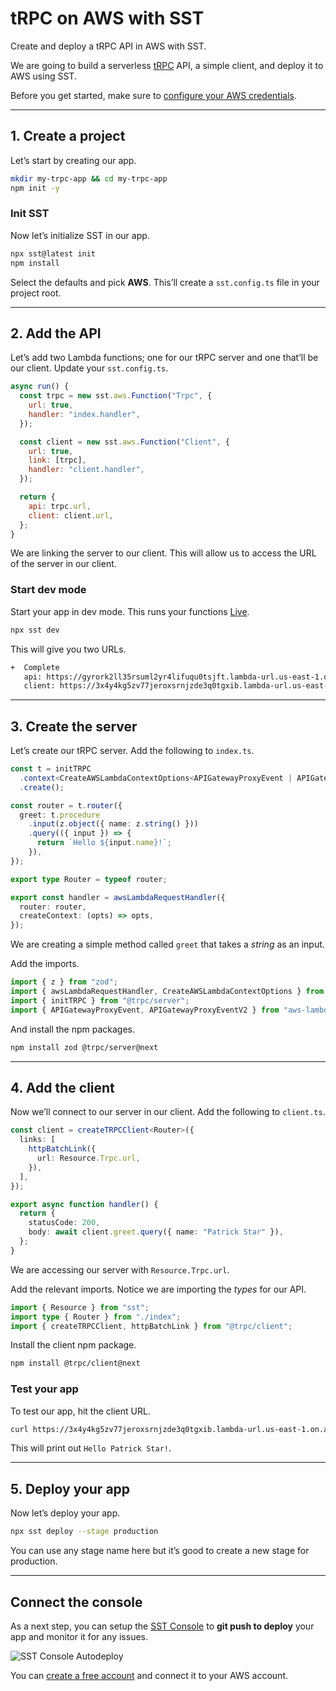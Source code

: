# tRPC on AWS with SST

Create and deploy a tRPC API in AWS with SST.

We are going to build a serverless [tRPC](https://trpc.io) API, a simple client, and deploy it to AWS using SST.

Before you get started, make sure to [configure your AWS credentials](/docs/iam-credentials#credentials).

---

## 1. Create a project

Let’s start by creating our app.

```bash
mkdir my-trpc-app && cd my-trpc-app
npm init -y
```

### Init SST

Now let’s initialize SST in our app.

```bash
npx sst@latest init
npm install
```

Select the defaults and pick **AWS**. This’ll create a `sst.config.ts` file in your project root.

---

## 2. Add the API

Let’s add two Lambda functions; one for our tRPC server and one that’ll be our client. Update your `sst.config.ts`.

```js
async run() {
  const trpc = new sst.aws.Function("Trpc", {
    url: true,
    handler: "index.handler",
  });

  const client = new sst.aws.Function("Client", {
    url: true,
    link: [trpc],
    handler: "client.handler",
  });

  return {
    api: trpc.url,
    client: client.url,
  };
}
```

We are linking the server to our client. This will allow us to access the URL of the server in our client.

### Start dev mode

Start your app in dev mode. This runs your functions [Live](/docs/live/).

```bash
npx sst dev
```

This will give you two URLs.

```bash
+  Complete
   api: https://gyrork2ll35rsuml2yr4lifuqu0tsjft.lambda-url.us-east-1.on.aws
   client: https://3x4y4kg5zv77jeroxsrnjzde3q0tgxib.lambda-url.us-east-1.on.aws
```

---

## 3. Create the server

Let’s create our tRPC server. Add the following to `index.ts`.

```ts
const t = initTRPC
  .context<CreateAWSLambdaContextOptions<APIGatewayProxyEvent | APIGatewayProxyEventV2>>()
  .create();

const router = t.router({
  greet: t.procedure
    .input(z.object({ name: z.string() }))
    .query(({ input }) => {
      return `Hello ${input.name}!`;
    }),
});

export type Router = typeof router;

export const handler = awsLambdaRequestHandler({
  router: router,
  createContext: (opts) => opts,
});
```

We are creating a simple method called `greet` that takes a *string* as an input.

Add the imports.

```ts
import { z } from "zod";
import { awsLambdaRequestHandler, CreateAWSLambdaContextOptions } from "@trpc/server/adapters/aws-lambda";
import { initTRPC } from "@trpc/server";
import { APIGatewayProxyEvent, APIGatewayProxyEventV2 } from "aws-lambda";
```

And install the npm packages.

```bash
npm install zod @trpc/server@next
```

---

## 4. Add the client

Now we’ll connect to our server in our client. Add the following to `client.ts`.

```ts
const client = createTRPCClient<Router>({
  links: [
    httpBatchLink({
      url: Resource.Trpc.url,
    }),
  ],
});

export async function handler() {
  return {
    statusCode: 200,
    body: await client.greet.query({ name: "Patrick Star" }),
  };
}
```

We are accessing our server with `Resource.Trpc.url`.

Add the relevant imports. Notice we are importing the *types* for our API.

```ts
import { Resource } from "sst";
import type { Router } from "./index";
import { createTRPCClient, httpBatchLink } from "@trpc/client";
```

Install the client npm package.

```bash
npm install @trpc/client@next
```

### Test your app

To test our app, hit the client URL.

```bash
curl https://3x4y4kg5zv77jeroxsrnjzde3q0tgxib.lambda-url.us-east-1.on.aws
```

This will print out `Hello Patrick Star!`.

---

## 5. Deploy your app

Now let’s deploy your app.

```bash
npx sst deploy --stage production
```

You can use any stage name here but it’s good to create a new stage for production.

---

## Connect the console

As a next step, you can setup the [SST Console](/docs/console/) to **git push to deploy** your app and monitor it for any issues.

![SST Console Autodeploy](/_astro/sst-console-autodeploy.DTgdy-D4_Z1dQNdJ.webp)

You can [create a free account](https://console.sst.dev) and connect it to your AWS account.